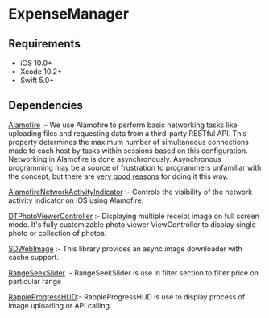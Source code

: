 # ExpenseManager


## Requirements

- iOS 10.0+
- Xcode 10.2+
- Swift 5.0+

## Dependencies

[Alamofire](https://github.com/Alamofire/Alamofire) :- We use Alamofire to perform basic networking tasks like uploading files and requesting data from a third-party RESTful API. This property determines the maximum number of simultaneous connections made to each host by tasks within sessions based on this configuration. 
Networking in Alamofire is done asynchronously. Asynchronous programming may be a source of frustration to programmers unfamiliar with the concept, but there are [very good reasons](https://developer.apple.com/library/ios/qa/qa1693/_index.html) for doing it this way.

[AlamofireNetworkActivityIndicator](https://github.com/Alamofire/AlamofireNetworkActivityIndicator) :- Controls the visibility of the network activity indicator on iOS using Alamofire.

[DTPhotoViewerController](https://github.com/tungvoduc/DTPhotoViewerController) :- Displaying multiple receipt image on full screen mode. It's fully customizable photo viewer ViewController to display single photo or collection of photos.

[SDWebImage](https://github.com/SDWebImage/SDWebImage) :- This library provides an async image downloader with cache support.

[RangeSeekSlider](https://github.com/WorldDownTown/RangeSeekSlider) :- RangeSeekSlider is use in filter section to filter price on particular range

[RappleProgressHUD](https://github.com/rjeprasad/RappleProgressHUD):- RappleProgressHUD is use to display process of image uploading or API calling.
